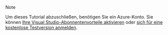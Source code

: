 
> [!NOTE]
> Um dieses Tutorial abzuschließen, benötigen Sie ein Azure-Konto. Sie können <a href="/pricing/member-offers/msdn-benefits-details/" target="_blank">Ihre Visual Studio-Abonnentenvorteile aktivieren</a> oder <a href="/pricing/free-trial/" target="_blank">sich für eine kostenlose Testversion anmelden</a>.
> 
> 

<!---HONumber=AcomDC_1203_2015-->
